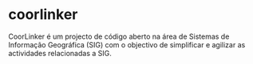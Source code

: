 # coorlinker
CoorLinker é um projecto de código aberto na área de Sistemas de Informação Geográfica (SIG) com o objectivo de simplificar e agilizar as actividades relacionadas a SIG.
